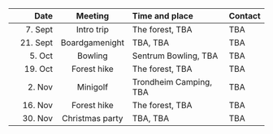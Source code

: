 | &nbsp;&nbsp;&nbsp;&nbsp;&nbsp;&nbsp;&nbsp;&nbsp;&nbsp;&nbsp;Date | Meeting | Time and place | Contact |
|---:|:---:|:---|:---|
| 7. Sept | Intro trip | The forest, TBA | TBA |
| 21. Sept | Boardgamenight | TBA, TBA | TBA |
| 5. Oct | Bowling | Sentrum Bowling, TBA | TBA |
| 19. Oct | Forest hike | The forest, TBA | TBA |
| 2. Nov | Minigolf | Trondheim Camping, TBA | TBA |
| 16. Nov | Forest hike | The forest, TBA | TBA |
| 30. Nov | Christmas party | TBA, TBA | TBA |
